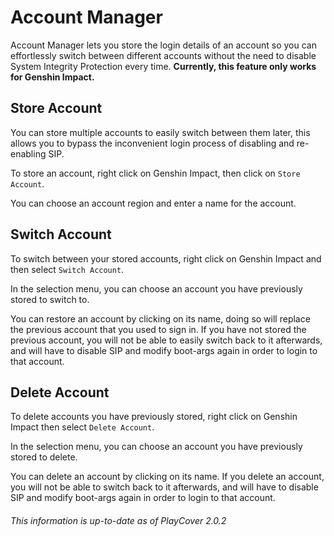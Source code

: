 # Account Manager

Account Manager lets you store the login details of an account so you can effortlessly switch between different accounts without the need to disable System Integrity Protection every time. **Currently, this feature only works for Genshin Impact.**

## Store Account

You can store multiple accounts to easily switch between them later, this allows you to bypass the inconvenient login process of disabling and re-enabling SIP.

To store an account, right click on Genshin Impact, then click on `Store Account`.

You can choose an account region and enter a name for the account.

## Switch Account

To switch between your stored accounts, right click on Genshin Impact and then select `Switch Account`.

In the selection menu, you can choose an account you have previously stored to switch to.

You can restore an account by clicking on its name, doing so will replace the previous account that you used to sign in. If you have not stored the previous account, you will not be able to easily switch back to it afterwards, and will have to disable SIP and modify boot-args again in order to login to that account.

## Delete Account

To delete accounts you have previously stored, right click on Genshin Impact then select `Delete Account`.

In the selection menu, you can choose an account you have previously stored to delete.

You can delete an account by clicking on its name. If you delete an account, you will not be able to switch back to it afterwards, and will have to disable SIP and modify boot-args again in order to login to that account.

###### This information is up-to-date as of PlayCover 2.0.2
